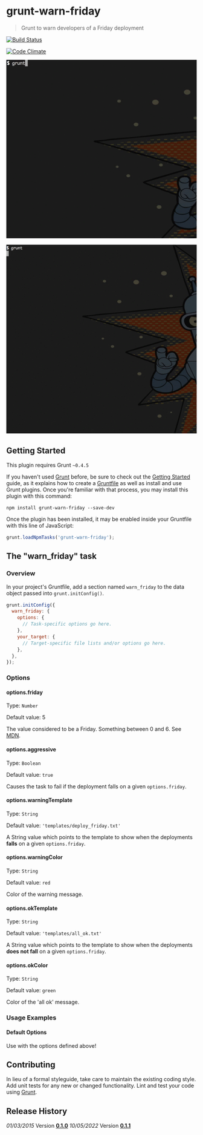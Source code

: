 # grunt-warn-friday

> Grunt to warn developers of a Friday deployment

[![Build Status](https://travis-ci.org/dinks/grunt-warn-friday.svg)](https://travis-ci.org/dinks/grunt-warn-friday)

[![Code Climate](https://codeclimate.com/github/dinks/grunt-warn-friday/badges/gpa.svg)](https://codeclimate.com/github/dinks/grunt-warn-friday)

![Success](success.gif)

![Failure](fail.gif)

## Getting Started
This plugin requires Grunt `~0.4.5`

If you haven't used [Grunt](http://gruntjs.com/) before, be sure to check out the [Getting Started](http://gruntjs.com/getting-started) guide, as it explains how to create a [Gruntfile](http://gruntjs.com/sample-gruntfile) as well as install and use Grunt plugins. Once you're familiar with that process, you may install this plugin with this command:

```shell
npm install grunt-warn-friday --save-dev
```

Once the plugin has been installed, it may be enabled inside your Gruntfile with this line of JavaScript:

```js
grunt.loadNpmTasks('grunt-warn-friday');
```

## The "warn_friday" task

### Overview
In your project's Gruntfile, add a section named `warn_friday` to the data object passed into `grunt.initConfig()`.

```js
grunt.initConfig({
  warn_friday: {
    options: {
      // Task-specific options go here.
    },
    your_target: {
      // Target-specific file lists and/or options go here.
    },
  },
});
```

### Options

#### options.friday
Type: `Number`

Default value: 5

The value considered to be a Friday. Something between 0 and 6. See [MDN](https://developer.mozilla.org/en-US/docs/Web/JavaScript/Reference/Global_Objects/Date).

#### options.aggressive
Type: `Boolean`

Default value: `true`

Causes the task to fail if the deployment falls on a given `options.friday`.

#### options.warningTemplate
Type: `String`

Default value: `'templates/deploy_friday.txt'`

A String value which points to the template to show when the deployments **falls** on a given `options.friday`.

#### options.warningColor
Type: `String`

Default value: `red`

Color of the warning message.

#### options.okTemplate
Type: `String`

Default value: `'templates/all_ok.txt'`

A String value which points to the template to show when the deployments **does not fall** on a given `options.friday`.

#### options.okColor
Type: `String`

Default value: `green`

Color of the 'all ok' message.

### Usage Examples

#### Default Options

Use with the options defined above!

## Contributing
In lieu of a formal styleguide, take care to maintain the existing coding style. Add unit tests for any new or changed functionality. Lint and test your code using [Grunt](http://gruntjs.com/).

## Release History

*01/03/2015* Version **[0.1.0](https://github.com/dinks/grunt-warn-friday/releases/tag/v0.1.0)**
*10/05/2022* Version **[0.1.1](https://github.com/dinks/grunt-warn-friday/releases/tag/v0.1.1)**
